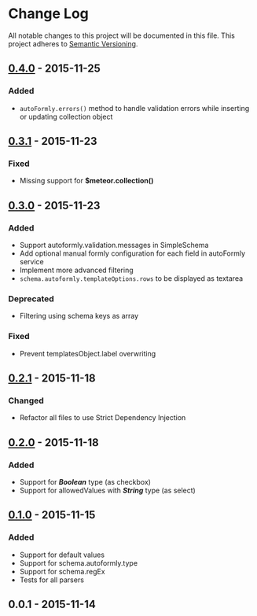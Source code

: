 # Change Log
All notable changes to this project will be documented in this file.
This project adheres to [Semantic Versioning](http://semver.org/).

## [0.4.0] - 2015-11-25
### Added
- `autoFormly.errors()` method to handle validation errors while inserting or updating collection object 

## [0.3.1] - 2015-11-23
### Fixed
- Missing support for **$meteor.collection()**

## [0.3.0] - 2015-11-23
### Added
- Support autoformly.validation.messages in SimpleSchema
- Add optional manual formly configuration for each field in autoFormly service
- Implement more advanced filtering
- `schema.autoformly.templateOptions.rows` to be displayed as textarea

### Deprecated
- Filtering using schema keys as array  

### Fixed
- Prevent templatesObject.label overwriting

## [0.2.1] - 2015-11-18
### Changed
- Refactor all files to use Strict Dependency Injection

## [0.2.0] - 2015-11-18
### Added
- Support for **_Boolean_** type (as checkbox)
- Support for allowedValues with **_String_** type (as select)

## [0.1.0] - 2015-11-15
### Added
- Support for default values
- Support for schema.autoformly.type
- Support for schema.regEx
- Tests for all parsers

## 0.0.1 - 2015-11-14

[0.4.0]: https://github.com/wieldo/meteor-autoformly/compare/v0.3.1...v0.4.0
[0.3.1]: https://github.com/wieldo/meteor-autoformly/compare/v0.3.0...v0.3.1
[0.3.0]: https://github.com/wieldo/meteor-autoformly/compare/v0.2.1...v0.3.0
[0.2.1]: https://github.com/wieldo/meteor-autoformly/compare/v0.2.0...v0.2.1
[0.2.0]: https://github.com/wieldo/meteor-autoformly/compare/v0.1.0...v0.2.0 
[0.1.0]: https://github.com/wieldo/meteor-autoformly/compare/v0.0.1...v0.1.0